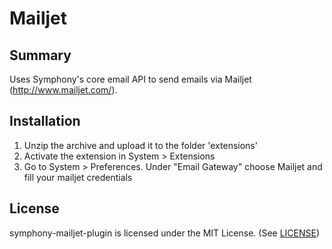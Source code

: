 Mailjet
=======

Summary
-------

Uses Symphony's core email API to send emails via Mailjet (http://www.mailjet.com/).


Installation
------------

1. Unzip the archive and upload it to the folder 'extensions'
2. Activate the extension in System > Extensions
3. Go to System > Preferences. Under "Email Gateway" choose Mailjet and fill your mailjet credentials


License
-------

symphony-mailjet-plugin is licensed under the MIT License. (See [LICENSE](LICENSE.md))
